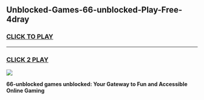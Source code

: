 
## Unblocked-Games-66-unblocked-Play-Free-4dray
<h3>
<a href="https://premium76.site?title=66-unblocked&ref=10A">CLICK TO PLAY</a></h3>
<hr>

<h3>
<a href="https://premium76.site?title=66-unblocked&ref=10A">CLICK 2 PLAY</a>
  
</h3>

<a href="https://premium76.site?title=66-unblocked&ref=10A"><img src="https://clearcache.store/games.png"></a>


**66-unblocked games unblocked: Your Gateway to Fun and Accessible Online Gaming**
